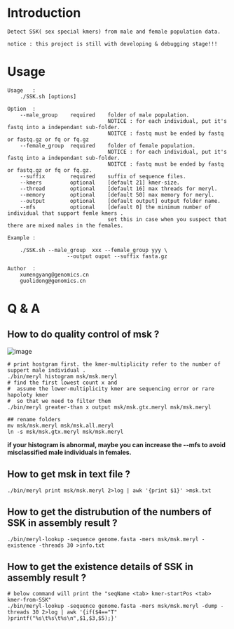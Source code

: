 # Introduction

    Detect SSK( sex special kmers) from male and female population data.

    notice : this project is still with developing & debugging stage!!!

# Usage

```
Usage   :
    ./SSK.sh [options]

Option  :
    --male_group    required    folder of male population.
                                NOTICE : for each individual, put it's fastq into a independant sub-folder.
                                NOITCE : fastq must be ended by fastq or fastq.gz or fq or fq.gz
    --female_group  required    folder of female population.
                                NOTICE : for each individual, put it's fastq into a independant sub-folder.
                                NOITCE : fastq must be ended by fastq or fastq.gz or fq or fq.gz.
    --suffix        required    suffix of sequence files.
    --kmers         optional    [default 21] kmer-size.
    --thread        optional    [default 16] max threads for meryl.
    --memory        optional    [default 50] max memory for meryl.
    --output        optional    [default output] output folder name.
    --mfs           optional    [default 0] the minimum number of individual that support femle kmers .
                                set this in case when you suspect that there are mixed males in the females.

Example :

    ./SSK.sh --male_group  xxx --female_group yyy \
                   --output ouput --suffix fasta.gz

Author  :
    xumengyang@genomics.cn
    guolidong@genomics.cn

```

# Q & A 

## How to do quality control of msk ?
![image](https://github.com/BGI-Qingdao/SSK_by_meryl/blob/master/sry-kmers-hist.png)
```
# print hostgram first. the kmer-multiplicity refer to the number of suppert male individual .
./bin/meryl histogram msk/msk.meryl 
# find the first lowest count x and 
#  assume the lower-multiplicity kmer are sequencing error or rare hapoloty kmer 
#  so that we need to filter them
./bin/meryl greater-than x output msk/msk.gtx.meryl msk/msk.meryl

## rename folders
mv msk/msk.meryl msk/msk.all.meryl
ln -s msk/msk.gtx.meryl msk/msk.meryl
```

**if your histogram is abnormal, maybe you can increase the --mfs to avoid misclassified male individuals in females.**



## How to get msk in text file ?

```
./bin/meryl print msk/msk.meryl 2>log | awk '{print $1}' >msk.txt
```

## How to get the distrubution of the numbers of SSK in assembly result ?

```
./bin/meryl-lookup -sequence genome.fasta -mers msk/msk.meryl -existence -threads 30 >info.txt 
```

## How to get the existence details of SSK in assembly result ?

```
# below command will print the "seqName <tab> kmer-startPos <tab> kmer-from-SSK"
./bin/meryl-lookup -sequence genome.fasta -mers msk/msk.meryl -dump -threads 30 2>log | awk '{if($4=="T" )printf("%s\t%s\t%s\n",$1,$3,$5);}'
```

